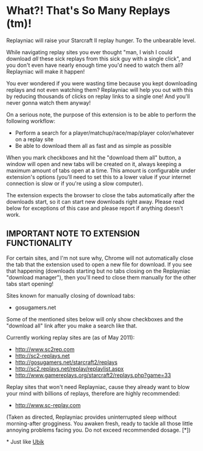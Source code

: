 What?! That's So Many Replays (tm)!
====================================

Replayniac will raise your Starcraft II replay hunger. To the unbearable level.

While navigating replay sites you ever thought "man, I wish I could download
*all* these sick replays from this sick guy with a single click", and you don't
even have nearly enough time you'd need to watch them all? Replayniac will make
it happen!

You ever wondered if you were wasting time because you kept downloading replays
and not even watching them? Replayniac will help you out with this by reducing
thousands of clicks on replay links to a single one! And you'll never gonna
watch them anyway!

On a serious note, the purpose of this extension is to be able to perform the
following workflow:

* Perform a search for a player/matchup/race/map/player color/whatever on a replay site
* Be able to download them all as fast and as simple as possible

When you mark checkboxes and hit the "download them all" button, a window will
open and new tabs will be created on it, always keeping a maximum amount of
tabs open at a time. This amount is configurable under extension's options
(you'll need to set this to a lower value if your internet connection is slow
or if you're using a slow computer).

The extension expects the browser to close the tabs automatically after the
downloads start, so it can start new downloads right away. Please read below
for exceptions of this case and please report if anything doesn't work.

IMPORTANT NOTE TO EXTENSION FUNCTIONALITY
-----------------------------------------

For certain sites, and I'm not sure why, Chrome will not automatically close
the tab that the extension used to open a new file for download. If you see
that happening (downloads starting but no tabs closing on the Replayniac
"download manager"), then you'll need to close them manually for the other tabs
start opening!

Sites known for manually closing of download tabs:

* gosugamers.net

Some of the mentioned sites below will only show checkboxes and the "download
all" link after you make a search like that.

Currently working replay sites are (as of May 2011):

* http://www.sc2rep.com
* http://sc2-replays.net
* http://gosugamers.net/starcraft2/replays
* http://sc2.replays.net/replay/replaylist.aspx
* http://www.gamereplays.org/starcraft2/replays.php?game=33

Replay sites that won't need Replayniac, cause they already want to blow your
mind with billions of replays, therefore are highly recommended:

* http://www.sc-replay.com

(Taken as directed, Replayniac provides uninterrupted sleep without
morning-after grogginess. You awaken fresh, ready to tackle all those little
annoying problems facing you. Do not exceed recommended dosage. [\*])

\* Just like [Ubik](http://en.wikipedia.org/wiki/Ubik)
